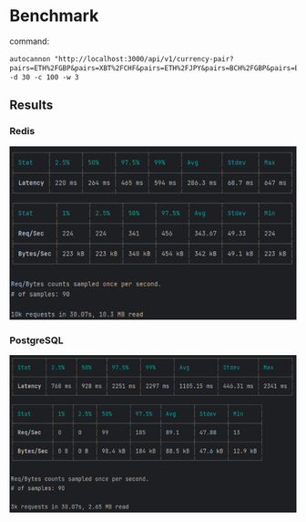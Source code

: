 # Benchmark

command:
```
autocannon "http://localhost:3000/api/v1/currency-pair?pairs=ETH%2FGBP&pairs=XBT%2FCHF&pairs=ETH%2FJPY&pairs=BCH%2FGBP&pairs=ETH%2FCAD&pairs=XBT%2FUSD&pairs=BCH%2FEUR&pairs=ETH%2FUSD&pairs=BCH%2FAUD&pairs=XBT%2FGBP&pairs=ETH%2FEUR&pairs=ETH%2FAUD&pairs=XBT%2FCAD&pairs=BCH%2FUSD&pairs=XBT%2FJPY&pairs=XBT%2FEUR&pairs=XBT%2FAUD&pairs=BCH%2FJPY&pairs=ETH%2FCHF" -d 30 -c 100 -w 3
```

## Results

### Redis

![img.png](misc/redis.png)

### PostgreSQL

![img.png](misc/pg.png)
